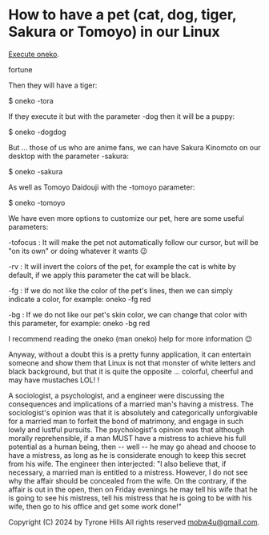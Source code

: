 # How to have a pet (cat, dog, tiger, Sakura or Tomoyo) in our Linux

[Execute oneko](http://tinyurl.com/28l3h37l).

fortune

Then they will have a tiger:

$ oneko -tora

If they execute it but with the parameter -dog then it will be a puppy:

$ oneko -dogdog


But ... those of us who are anime fans, we can have Sakura Kinomoto on our desktop with the parameter -sakura:

$ oneko -sakura

As well as Tomoyo Daidouji with the -tomoyo parameter:

$ oneko -tomoyo


We have even more options to customize our pet, here are some useful parameters:

-tofocus : It will make the pet not automatically follow our cursor, but will be "on its own" or doing whatever it wants 😉

-rv : It will invert the colors of the pet, for example the cat is white by default, if we apply this parameter the cat will be black.

-fg : If we do not like the color of the pet's lines, then we can simply indicate a color, for example: oneko -fg red

-bg : If we do not like our pet's skin color, we can change that color with this parameter, for example: oneko -bg red

I recommend reading the oneko (man oneko) help for more information 😉

Anyway, without a doubt this is a pretty funny application, it can entertain someone and show them that Linux is not that monster of white letters and black background, but that it is quite the opposite ... colorful, cheerful and may have mustaches LOL! !



A sociologist, a psychologist, and a engineer were discussing the
consequences and implications of a married man's having a mistress.  The
sociologist's opinion was that it is absolutely and categorically unforgivable
for a married man to forfeit the bond of matrimony, and engage in such lowly
and lustful pursuits.
	The psychologist's opinion was that although morally reprehensible,
if a man MUST have a mistress to achieve his full potential as a human being,
then -- well -- he may go ahead and choose to have a mistress, as long as he
is considerate enough to keep this secret from his wife.
	The engineer then interjected: "I also believe that, if necessary,
a married man is entitled to a mistress.  However, I do not see why the
affair should be concealed from the wife.  On the contrary, if the affair
is out in the open, then on Friday evenings he may tell his wife that he
is going to see his mistress, tell his mistress that he is going to be with
his wife, then go to his office and get some work done!"

Copyright (C) 2024 by Tyrone Hills All rights reserved <mobw4u@gmail.com>.

